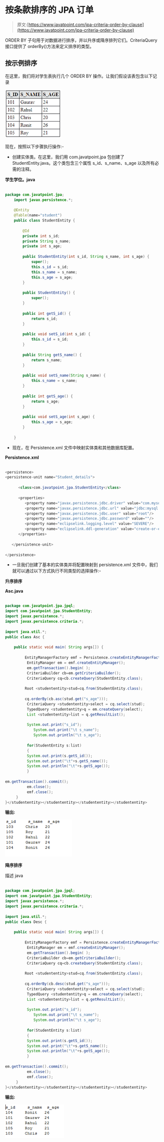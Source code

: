 # 按条款排序的 JPA 订单

> 原文:[https://www.javatpoint.com/jpa-criteria-order-by-clause](https://www.javatpoint.com/jpa-criteria-order-by-clause)

ORDER BY 子句用于对数据进行排序，并以升序或降序排列它们。CriteriaQuery 接口提供了 orderBy()方法来定义排序的类型。

## 按示例排序

在这里，我们将对学生表执行几个 ORDER BY 操作。让我们假设该表包含以下记录

![JPA ORDER BY Clause](img/7bd8362ca16f01a3ddc02fa892d65def.png)

现在，按照以下步骤执行操作:-

*   创建实体类。在这里，我们用 com.javatpoint.jpa 包创建了 StudentEntity.java。这个类包含三个属性 s_id、s_name、s_age 以及所有必需的注释。

**学生学位。java**

```java

package com.javatpoint.jpa;
	import javax.persistence.*;

	@Entity
	@Table(name="student")
	public class StudentEntity {

		@Id
		private int s_id;
		private String s_name;
		private int s_age;

		public StudentEntity(int s_id, String s_name, int s_age) {
			super();
			this.s_id = s_id;
			this.s_name = s_name;
			this.s_age = s_age;
		}

		public StudentEntity() {
			super();
		}

		public int getS_id() {
			return s_id;
		}

		public void setS_id(int s_id) {
			this.s_id = s_id;
		}

		public String getS_name() {
			return s_name;
		}

		public void setS_name(String s_name) {
			this.s_name = s_name;
		}

		public int getS_age() {
			return s_age;
		}

		public void setS_age(int s_age) {
			this.s_age = s_age;
		}

	}

```

*   现在，在 Persistence.xml 文件中映射实体类和其他数据库配置。

**Persistence.xml**

```java

<persistence>
<persistence-unit name="Student_details">

      <class>com.javatpoint.jpa.StudentEntity</class>

      <properties>
         <property name="javax.persistence.jdbc.driver" value="com.mysql.jdbc.Driver"/>
         <property name="javax.persistence.jdbc.url" value="jdbc:mysql://localhost:3306/studentdata"/>
         <property name="javax.persistence.jdbc.user" value="root"/>
         <property name="javax.persistence.jdbc.password" value=""/>
         <property name="eclipselink.logging.level" value="SEVERE"/>
         <property name="eclipselink.ddl-generation" value="create-or-extend-tables"/>
      </properties>

   </persistence-unit>

</persistence>

```

*   一旦我们创建了基本的实体类并将配置映射到 persistence.xml 文件中，我们就可以通过以下方式执行不同类型的选择操作:-

**升序排序**

**Asc.java**

```java

package com.javatpoint.jpa.jpql;
import com.javatpoint.jpa.StudentEntity;
import javax.persistence.*;
import javax.persistence.criteria.*;

import java.util.*;
public class Asc {

	public static void main( String args[]) {

		 EntityManagerFactory emf = Persistence.createEntityManagerFactory( "Student_details" );
	      EntityManager em = emf.createEntityManager();
	      em.getTransaction().begin( );
	      CriteriaBuilder cb=em.getCriteriaBuilder();
	      CriteriaQuery cq=cb.createQuery(StudentEntity.class);

	     Root <studententity>stud=cq.from(StudentEntity.class);

	     cq.orderBy(cb.asc(stud.get("s_age")));
	      CriteriaQuery <studententity>select = cq.select(stud);
	      TypedQuery <studententity>q = em.createQuery(select);
	      List <studententity>list = q.getResultList();

	      System.out.print("s_id");
		     System.out.print("\t s_name");
		     System.out.println("\t s_age");

	      for(StudentEntity s:list)
	      {
	      System.out.print(s.getS_id());
	      System.out.print("\t"+s.getS_name());
	      System.out.println("\t"+s.getS_age());
	      } 

em.getTransaction().commit();
	      em.close();
	      emf.close();  
	 }
}</studententity></studententity></studententity></studententity> 
```

**输出:**

![JPA ORDER BY Clause](img/753adf0fff4ea6053c55090e37f18b56.png)

**降序排序**

描述 java

```java

package com.javatpoint.jpa.jpql;
import com.javatpoint.jpa.StudentEntity;
import javax.persistence.*;
import javax.persistence.criteria.*;

import java.util.*;
public class Desc {

	public static void main( String args[]) {

		 EntityManagerFactory emf = Persistence.createEntityManagerFactory( "Student_details" );
	      EntityManager em = emf.createEntityManager();
	      em.getTransaction().begin( );
	      CriteriaBuilder cb=em.getCriteriaBuilder();
	      CriteriaQuery cq=cb.createQuery(StudentEntity.class);

	     Root <studententity>stud=cq.from(StudentEntity.class);

	     cq.orderBy(cb.desc(stud.get("s_age")));
	      CriteriaQuery <studententity>select = cq.select(stud);
	      TypedQuery <studententity>q = em.createQuery(select);
	      List <studententity>list = q.getResultList();

	      System.out.print("s_id");
		     System.out.print("\t s_name");
		     System.out.println("\t s_age");

	      for(StudentEntity s:list)
	      {
	      System.out.print(s.getS_id());
	      System.out.print("\t"+s.getS_name());
	      System.out.println("\t"+s.getS_age());
	      }

em.getTransaction().commit();
	      em.close();
	      emf.close();  
	 }
}</studententity></studententity></studententity></studententity> 
```

**输出:**

![JPA ORDER BY Clause](img/30442724e9f545fac2f563a7890bfd30.png)